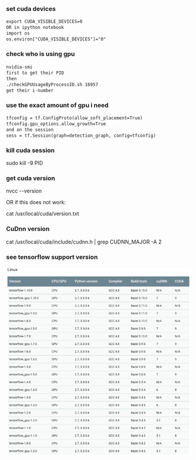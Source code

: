 ### set cuda devices
```
export CUDA_VISIBLE_DEVICES=0
OR in ipython notebook
import os
os.environ["CUDA_VISIBLE_DEVICES"]="0"
```

### check who is using gpu
```
nvidia-smi 
first to get their PID
then
./checkGPUUsageByProcessID.sh 16957
get their i-number
```

### use the exact amount of gpu i need
```
tfconfig = tf.ConfigProto(allow_soft_placement=True)
tfconfig.gpu_options.allow_growth=True
and on the session
sess = tf.Session(graph=detection_graph, config=tfconfig)
```

### kill cuda session
sudo kill -9 PID

### get cuda version
nvcc --version

OR if this does not work:

cat /usr/local/cuda/version.txt

### CuDnn version
cat /usr/local/cuda/include/cudnn.h | grep CUDNN_MAJOR -A 2

### see tensorflow support version
![cuda support version](https://github.com/Emrys-Hong/programming_notes/blob/master/mix/cuda/tensorflow_support_version.png)
